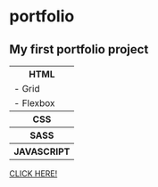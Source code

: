 <h1>portfolio</h1>

<h2>My first portfolio project</h2>

<table class="table--menu">
  <tr>
    <th>HTML</th>
  </tr>
  <tr>
    <td> - Grid</td>
  </tr>
  <tr>
    <td> - Flexbox</td>
  </tr>
  <tr>
    <th>CSS</th>
  </tr>
  <tr>
    <th>SASS</th>
  </tr>
  <tr>
    <th>JAVASCRIPT</th>
  </tr>
</table>


 <a href="https://fso1007.github.io/my-personal-portfolio/">CLICK HERE!</a>
